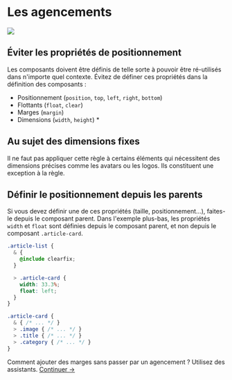 # Les agencements

![](images/layouts.png)

## Éviter les propriétés de positionnement
Les composants doivent être définis de telle sorte à pouvoir être ré-utilisés dans n'importe quel contexte. Évitez de définer ces propriétés dans la définition des composants :

  * Positionnement (`position`, `top`, `left`, `right`, `bottom`)
  * Flottants (`float`, `clear`)
  * Marges (`margin`)
  * Dimensions (`width`, `height`) *

## Au sujet des dimensions fixes

Il ne faut pas appliquer cette règle à certains éléments qui nécessitent des dimensions précises comme les avatars ou les logos. Ils constituent une exception à la règle.

## Définir le positionnement depuis les parents

Si vous devez définir une de ces propriétés (taille, positionnement…), faites-le depuis le composant parent.
Dans l'exemple plus-bas, les propriétés `width` et `float` sont définies depuis le composant parent, et non depuis le composant `.article-card`.

  ```css
  .article-list {
    & {
      @include clearfix;
    }

    > .article-card {
      width: 33.3%;
      float: left;
    }
  }

  .article-card {
    & { /* ... */ }
    > .image { /* ... */ }
    > .title { /* ... */ }
    > .category { /* ... */ }
  }
  ```

Comment ajouter des marges sans passer par un agencement ? Utilisez des assistants.
[Continuer →](helpers.md)
<!-- {p:.pull-box} -->
